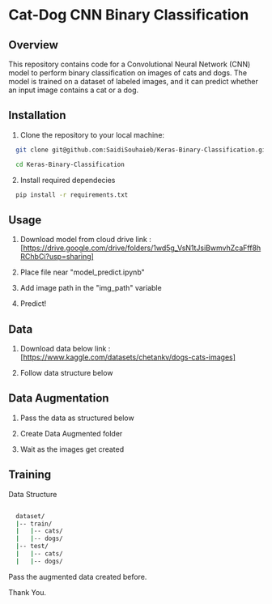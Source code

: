 # Cat-Dog CNN Binary Classification

## Overview

This repository contains code for a Convolutional Neural Network (CNN) model to perform binary classification on images of cats and dogs. The model is trained on a dataset of labeled images, and it can predict whether an input image contains a cat or a dog.

## Installation

1. Clone the repository to your local machine:
```bash
  git clone git@github.com:SaidiSouhaieb/Keras-Binary-Classification.git

  cd Keras-Binary-Classification
```

2. Install required dependecies
```bash
  pip install -r requirements.txt   
```
## Usage

1. Download model from cloud drive
link : [https://drive.google.com/drive/folders/1wd5g_VsN1tJsiBwmvhZcaFff8hRChbCi?usp=sharing]

2. Place file near "model_predict.ipynb"

3. Add image path in the "img_path" variable

4. Predict!

## Data

1. Download data below
link : [https://www.kaggle.com/datasets/chetankv/dogs-cats-images]

2. Follow data structure below

## Data Augmentation

1. Pass the data as structured below

2. Create Data Augmented folder

3. Wait as the images get created


## Training

Data Structure
```bash

  dataset/
  |-- train/
  |   |-- cats/
  |   |-- dogs/
  |-- test/
  |   |-- cats/
  |   |-- dogs/
```

Pass the augmented data created before.

Thank You.

